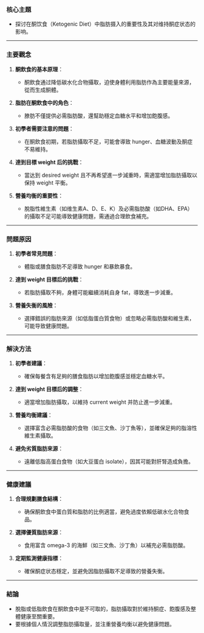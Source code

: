 ### 核心主題  
- 探讨在酮饮食（Ketogenic Diet）中脂肪摄入的重要性及其对维持酮症状态的影响。

---

### 主要觀念  
1. **酮飲食的基本原理**：  
   - 酮飲食通过降低碳水化合物攝取，迫使身體利用脂肪作為主要能量來源，從而生成酮體。  

2. **脂肪在酮飲食中的角色**：  
   - 膫肪不僅提供必需脂肪酸，還幫助穩定血糖水平和增加飽腹感。  

3. **初學者需要注意的問題**：  
   - 在酮飲食初期，若脂肪攝取不足，可能會導致 hunger、血糖波動及酮症不易維持。  

4. **達到目標 weight 后的挑戰**：  
   - 當达到 desired weight 且不再希望進一步減重時，需適當增加脂肪攝取以保持 weight 平衡。  

5. **營養均衡的重要性**：  
   - 脫脂性維生素（如维生素A、D、E、K）及必需脂肪酸（如DHA、EPA）的攝取不足可能導致健康問題，需通過合理飲食補充。  

---

### 問題原因  
1. **初學者常見問題**：  
   - 體脂或膳食脂肪不足導致 hunger 和暴飲暴食。  

2. **達到 weight 目標后的挑戰**：  
   - 若脂肪攝取不夠，身體可能繼續消耗自身 fat，導致進一步減重。  

3. **營養失衡的風險**：  
   - 選擇錯誤的脂肪來源（如低脂蛋白質食物）或忽略必需脂肪酸和維生素，可能导致健康問題。  

---

### 解決方法  
1. **初學者建議**：  
   - 確保每餐含有足夠的膳食脂肪以增加飽腹感並穩定血糖水平。  

2. **達到 weight 目標后的調整**：  
   - 適當增加脂肪攝取，以維持 current weight 并防止進一步減重。  

3. **營養均衡建議**：  
   - 選擇富含必需脂肪酸的食物（如三文魚、沙丁魚等），並確保足夠的脂溶性維生素攝取。  

4. **避免劣質脂肪來源**：  
   - 遠離低脂高蛋白食物（如大豆蛋白 isolate），因其可能對肝腎造成負擔。  

---

### 健康建議  
1. **合理規劃膳食結構**：  
   - 确保酮飲食中蛋白質和脂肪的比例適當，避免過度依賴低碳水化合物食品。  

2. **選擇優質脂肪來源**：  
   - 食用富含 omega-3 的海鮮（如三文魚、沙丁魚）以補充必需脂肪酸。  

3. **定期監測健康指標**：  
   - 確保酮症状态穩定，並避免因脂肪攝取不足導致的營養失衡。  

---

### 結論  
- 脫脂或低脂飲食在酮飲食中是不可取的，脂肪攝取對於維持酮症、飽腹感及整體健康至關重要。  
- 要根據個人情況調整脂肪攝取量，並注重營養均衡以避免健康問題。